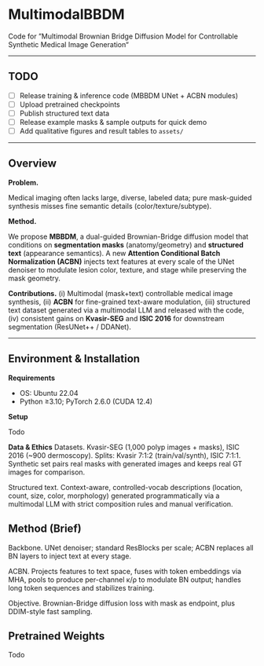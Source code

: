 # MultimodalBBDM
Code for ”Multimodal Brownian Bridge Diffusion Model for Controllable Synthetic Medical Image Generation“

---

## TODO 
- [ ] Release training & inference code (MBBDM UNet + ACBN modules)
- [ ] Upload pretrained checkpoints 
- [ ] Publish structured text data
- [ ] Release example masks & sample outputs for quick demo
- [ ] Add qualitative figures and result tables to `assets/`

---

## Overview
**Problem.** 

Medical imaging often lacks large, diverse, labeled data; pure mask-guided synthesis misses fine semantic details (color/texture/subtype).  

**Method.** 

We propose **MBBDM**, a dual-guided Brownian-Bridge diffusion model that conditions on **segmentation masks** (anatomy/geometry) and **structured text** (appearance semantics). A new **Attention Conditional Batch Normalization (ACBN)** injects text features at every scale of the UNet denoiser to modulate lesion color, texture, and stage while preserving the mask geometry. 

**Contributions.** 
(i) Multimodal (mask+text) controllable medical image synthesis, 
(ii) **ACBN** for fine-grained text-aware modulation, 
(iii) structured text dataset generated via a multimodal LLM and released with the code, (iv) consistent gains on **Kvasir-SEG** and **ISIC 2016** for downstream segmentation (ResUNet++ / DDANet). 

---

## Environment & Installation
**Requirements**
- OS: Ubuntu 22.04 
- Python ≥3.10; PyTorch 2.6.0 (CUDA 12.4)


**Setup**

Todo

**Data & Ethics**
Datasets. Kvasir-SEG (1,000 polyp images + masks), ISIC 2016 (~900 dermoscopy). Splits: Kvasir 7:1:2 (train/val/synth), ISIC 7:1:1. Synthetic set pairs real masks with generated images and keeps real GT images for comparison. 

Structured text. Context-aware, controlled-vocab descriptions (location, count, size, color, morphology) generated programmatically via a multimodal LLM with strict composition rules and manual verification. 
 



## Method (Brief)
Backbone. UNet denoiser; standard ResBlocks per scale; ACBN replaces all BN layers to inject text at every stage. 

ACBN. Projects features to text space, fuses with token embeddings via MHA, pools to produce per-channel κ/ρ to modulate BN output; handles long token sequences and stabilizes training. 
 

Objective. Brownian-Bridge diffusion loss with mask as endpoint, plus DDIM-style fast sampling. 


## Pretrained Weights

Todo

